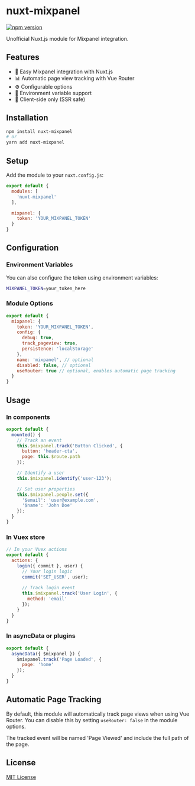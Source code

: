 # nuxt-mixpanel

[![npm version](https://badge.fury.io/js/nuxt-mixpanel.svg)](https://badge.fury.io/js/nuxt-mixpanel)

Unofficial Nuxt.js module for Mixpanel integration.

## Features

- 🚀 Easy Mixpanel integration with Nuxt.js
- 📊 Automatic page view tracking with Vue Router
- ⚙️ Configurable options
- 🔧 Environment variable support
- 📱 Client-side only (SSR safe)

## Installation

```bash
npm install nuxt-mixpanel
# or
yarn add nuxt-mixpanel
```

## Setup

Add the module to your `nuxt.config.js`:

```javascript
export default {
  modules: [
    'nuxt-mixpanel'
  ],

  mixpanel: {
    token: 'YOUR_MIXPANEL_TOKEN'
  }
}
```

## Configuration

### Environment Variables

You can also configure the token using environment variables:

```bash
MIXPANEL_TOKEN=your_token_here
```

### Module Options

```javascript
export default {
  mixpanel: {
    token: 'YOUR_MIXPANEL_TOKEN',
    config: {
      debug: true,
      track_pageview: true,
      persistence: 'localStorage'
    },
    name: 'mixpanel', // optional
    disabled: false, // optional
    useRouter: true // optional, enables automatic page tracking
  }
}
```

## Usage

### In components

```javascript
export default {
  mounted() {
    // Track an event
    this.$mixpanel.track('Button Clicked', {
      button: 'header-cta',
      page: this.$route.path
    });

    // Identify a user
    this.$mixpanel.identify('user-123');

    // Set user properties
    this.$mixpanel.people.set({
      '$email': 'user@example.com',
      '$name': 'John Doe'
    });
  }
}
```

### In Vuex store

```javascript
// In your Vuex actions
export default {
  actions: {
    login({ commit }, user) {
      // Your login logic
      commit('SET_USER', user);
      
      // Track login event
      this.$mixpanel.track('User Login', {
        method: 'email'
      });
    }
  }
}
```

### In asyncData or plugins

```javascript
export default {
  asyncData({ $mixpanel }) {
    $mixpanel.track('Page Loaded', {
      page: 'home'
    });
  }
}
```

## Automatic Page Tracking

By default, this module will automatically track page views when using Vue Router. You can disable this by setting `useRouter: false` in the module options.

The tracked event will be named 'Page Viewed' and include the full path of the page.

## License

[MIT License](./LICENSE)

